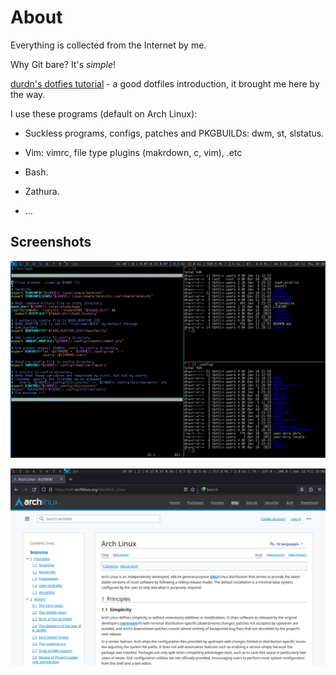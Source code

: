 # About

Everything is collected from the Internet by me.

Why Git bare? It's _simple_!

[durdn's dotfies
tutorial](https://www.atlassian.com/git/tutorials/dotfiles "durdn's
tutorial") - a good dotfiles introduction, it brought me here by the
way.

I use these programs (default on Arch Linux):

  - Suckless programs, configs, patches and PKGBUILDs: dwm, st,
    slstatus.

  - Vim: vimrc, file type plugins (makrdown, c, vim), .etc

  - Bash.

  - Zathura.

  - ...

## Screenshots

![terminals](pictures/assets/terminals.png?raw=true "terminals")

![browser](pictures/assets/browser.png?raw=true "browsers")

